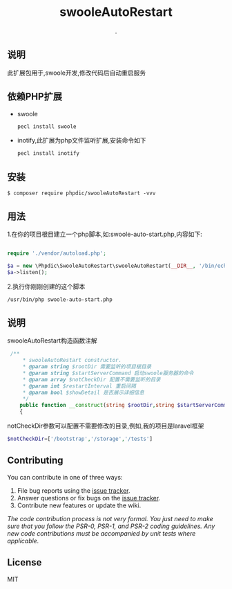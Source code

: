 <h1 align="center"> swooleAutoRestart </h1>

<p align="center"> .</p>

## 说明
此扩展包用于,swoole开发,修改代码后自动重启服务
## 依赖PHP扩展
* swoole
    ```bash
    pecl install swoole
    ```
* inotify,此扩展为php文件监听扩展,安装命令如下
    ```bash
    pecl install inotify
    ```


## 安装

```shell
$ composer require phpdic/swooleAutoRestart -vvv
```

## 用法
1.在你的项目根目建立一个php脚本,如:swoole-auto-start.php,内容如下:
```php

require './vendor/autoload.php';

$a = new \Phpdic\SwooleAutoRestart\swooleAutoRestart(__DIR__, '/bin/echo ok');
$a->listen();
```
2.执行你刚刚创建的这个脚本
```bash
/usr/bin/php swoole-auto-start.php
```
## 说明
swooleAutoRestart构造函数注解
```php
 /**
     * swooleAutoRestart constructor.
     * @param string $rootDir 需要监听的项目根目录
     * @param string $startServerCommand 启动swoole服务器的命令
     * @param array $notCheckDir 配置不需要监听的目录
     * @param int $restartInterval 重启间隔
     * @param bool $showDetail 是否展示详细信息
     */
    public function __construct(string $rootDir,string $startServerCommand,array $notCheckDir=[],$restartInterval=1000,$showDetail=false)
    {
```
notCheckDir参数可以配置不需要修改的目录,例如,我的项目是laravel框架
```php
$notCheckDir=['/bootstrap','/storage','/tests']
```

## Contributing

You can contribute in one of three ways:

1. File bug reports using the [issue tracker](https://github.com/phpdic/swooleAutoRestart/issues).
2. Answer questions or fix bugs on the [issue tracker](https://github.com/phpdic/swooleAutoRestart/issues).
3. Contribute new features or update the wiki.

_The code contribution process is not very formal. You just need to make sure that you follow the PSR-0, PSR-1, and PSR-2 coding guidelines. Any new code contributions must be accompanied by unit tests where applicable._

## License

MIT